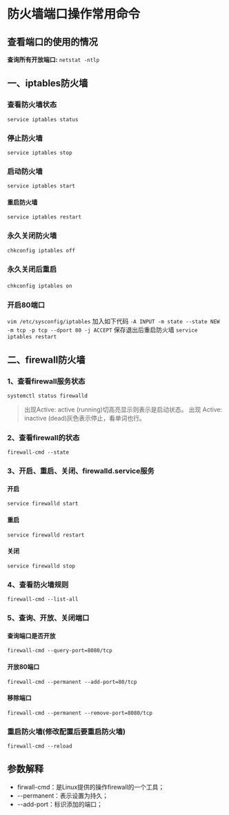 # 防火墙端口操作常用命令

## 查看端口的使用的情况

**查询所有开放端口:**
`netstat -ntlp`

## 一、iptables防火墙


### 查看防火墙状态

`service iptables status ` 

### 停止防火墙

`service iptables stop  `

### 启动防火墙

```service iptables start```  

#### 重启防火墙

`service iptables restart  `

### 永久关闭防火墙

`chkconfig iptables off`  

### 永久关闭后重启

`chkconfig iptables on　`　

### 开启80端口

`vim /etc/sysconfig/iptables`
 加入如下代码
`-A INPUT -m state --state NEW -m tcp -p tcp --dport 80 -j ACCEPT`
保存退出后重启防火墙
`service iptables restart`

## 二、firewall防火墙

### 1、查看firewall服务状态

`systemctl status firewalld`
>出现Active: active (running)切高亮显示则表示是启动状态。
出现 Active: inactive (dead)灰色表示停止，看单词也行。

### 2、查看firewall的状态

`firewall-cmd --state`

### 3、开启、重启、关闭、firewalld.service服务

#### 开启

`service firewalld start`

#### 重启

`service firewalld restart`

#### 关闭

`service firewalld stop`

### 4、查看防火墙规则

`firewall-cmd --list-all `

### 5、查询、开放、关闭端口

#### 查询端口是否开放

`firewall-cmd --query-port=8080/tcp`

#### 开放80端口

`firewall-cmd --permanent --add-port=80/tcp`

#### 移除端口

`firewall-cmd --permanent --remove-port=8080/tcp`

### 重启防火墙(修改配置后要重启防火墙)

`firewall-cmd --reload`

## 参数解释
- firwall-cmd：是Linux提供的操作firewall的一个工具；
- --permanent：表示设置为持久；
- --add-port：标识添加的端口；